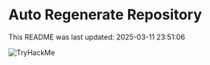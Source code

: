 # Auto Regenerate Repository

This README was last updated: 2025-03-11 23:51:06

 ![TryHackMe](https://tryhackme.com/badge/533634)